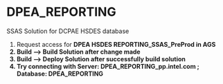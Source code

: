 # DPEA_REPORTING
SSAS Solution for DCPAE HSDES database

1. Request access for <b>DPEA HSDES REPORTING_SSAS_PreProd<b> in AGS
2. Build --> Build Solution after change made
3. Build --> Deploy Solution after successfully build solution
4. Try connecting with
  Server: DPEA_REPORTING_pp.intel.com ; Database: DPEA_REPORTING

 
